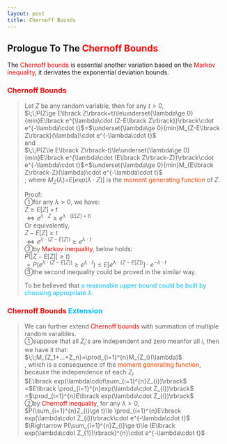 ```yaml
---
layout: post
title: Chernoff Bounds
---
```


## Prologue To The <font color="Red">Chernoff Bounds</font>
<p class="message">
The <font color="Red">Chernoff bounds</font> is essential another variation based on the <font color="Red">Markov inequality</font>, it derivates the exponential deviation bounds.  
</p>

### <font color="Red">Chernoff Bounds</font>
>Let $Z$ be any random variable, then for any $t>0$,  
>$\;\;P(Z\ge E\lbrack Z\rbrack+t)\le\underset{\lambda\ge 0}{min}E\lbrack e^{\lambda\cdot (Z-E\lbrack Z\rbrack)}\rbrack\cdot e^{-\lambda\cdot t}$=$\underset{\lambda\ge 0}{min}M_{Z-E\lbrack Z\rbrack}(\lambda)\cdot e^{-\lambda\cdot t}$  
>and  
>$\;\;P(Z\le E\lbrack Z\rbrack-t)\le\underset{\lambda\ge 0}{min}E\lbrack e^{\lambda\cdot (E\lbrack Z\rbrack-Z)}\rbrack\cdot e^{-\lambda\cdot t}$=$\underset{\lambda\ge 0}{min}M_{E\lbrack Z\rbrack-Z}(\lambda)\cdot e^{-\lambda\cdot t}$  
>; where $M_{Z}(\lambda)$=$E\lbrack exp(\lambda\cdot Z)\rbrack$ is the <font color="OrangeRed">moment generating function</font> of $Z$.  
>
>Proof:  
>&#10112;for any $\lambda>0$, we have:  
>$Z\ge E\lbrack Z\rbrack+t$  
>$\Leftrightarrow e^{\lambda\cdot Z}\ge e^{\lambda\cdot (E\lbrack Z\rbrack+t)}$  
>Or equivalently,  
>$Z-E\lbrack Z\rbrack\ge t$  
>$\Leftrightarrow e^{\lambda\cdot (Z-E\lbrack Z\rbrack)}\ge e^{\lambda\cdot t}$  
>&#10113;by <font color="Red">Markov inequality</font>, below holds:  
>$P(\left|Z-E\lbrack Z\rbrack\right|\ge t)$  
>$=P(e^{\lambda\cdot (Z-E\lbrack Z\rbrack)}\ge e^{\lambda\cdot t})\le E\lbrack e^{\lambda\cdot (Z-E\lbrack Z\rbrack)}\rbrack\cdot e^{-\lambda\cdot t}$  
>&#10114;the second inequality could be proved in the similar way.  
>
>To be believed that <font color="DeepSkyBlue">a reasonable upper bound could be built by choosing appropriate $\lambda$.</font>  

### <font color="Red">Chernoff Bounds</font> <font color="DeepSkyBlue">Extension</font>
>We can further extend <font color="Red">Chernoff bounds</font> with summation of multiple random varaibles.  
>&#10112;suppose that all $Z_i$'s are independent and zero meanfor all $i$, then we have it that:  
>$\;\;M_{Z_1+...+Z_n}=\prod_{i=1}^{n}M_{Z_i}(\lambda)$  
>, which is a consequence of the <font color="OrangeRed">moment generating function</font>, because the independence of each $Z_{i}$.  
>$E\lbrack exp(\lambda\cdot\sum_{i=1}^{n}Z_{i})\rbrack$  
>=$E\lbrack \prod_{i=1}^{n}exp(\lambda\cdot Z_{i})\rbrack$  
>=$\prod_{i=1}^{n}E\lbrack exp(\lambda\cdot Z_{i})\rbrack$  
>&#10113;by <font color="Red">Chernoff inequality</font>, for any $\lambda>0$,  
>$P(\sum_{i=1}^{n}Z_{i}\ge t)\le \prod_{i=1}^{n}E\lbrack exp(\lambda\cdot Z_{i})\rbrack\cdot e^{-\lambda\cdot t}$  
>$\Rightarrow P(\sum_{i=1}^{n}Z_{i}\ge t)\le (E\lbrack exp(\lambda\cdot Z_{1})\rbrack)^{n}\cdot e^{-\lambda\cdot t}$  

<!-- Γ -->
<!-- \frac{\Gamma(k + n)}{\Gamma(n)} \frac{1}{r^k}  -->
<!-- \mbox{\large$\vert$}\nolimits_0^\infty -->
<!-- \vert_0^\infty -->
<!-- &prime; ′ -->
<!-- &Prime; ″ -->
<!-- \overline{X_n} -->
<!-- \frac{{\overline {X_n}}-\mu}{S/\sqrt n} -->
<!-- \lim_{t\rightarrow\infty} -->
<!-- \begin{array}{l}f'(x)\\f''(x)\\f'''(x)\\f''''(x)\end{array} -->
<!-- \\{Z\vert Z\ge t\\} -->
<!-- E\lbrack Z\rbrack -->
<!-- Var\lbrack Z\rbrack -->
<!-- \left|X\right| absolute value of X-->
<!-- \Leftrightarrow -->

<!-- Notes -->
<!-- <font color="OrangeRed">items, verb, to make it the focus</font> -->
<!-- <font color="Red">KKT</font> -->
<!-- <font color="Red">SMO heuristics</font> -->
<!-- <font color="Red">F</font> distribution -->
<!-- <font color="Red">t</font> distribution -->
<!-- <font color="DeepSkyBlue">suggested item, soft item</font> -->
<!-- <font color="RoyalBlue">old alpha</font> -->
<!-- <font color="Green">new alpha</font> -->

<!-- <font color="DeepPink">positive conclusion, finding</font> -->
<!-- <font color="RosyBrown">negative conclusion, finding</font> -->

<!-- <font color="#00ADAD">policy</font> -->
<!-- <font color="#6100A8">full observable</font> -->
<!-- <font color="#FFAC12">partial observable</font> -->
<!-- <font color="#EB00EB">stochastic</font> -->
<!-- <font color="#8400E6">state transition</font> -->
<!-- <font color="#D600D6">discount factor gamma $\gamma$</font> -->
<!-- <font color="#D600D6">$V(S)$</font> -->
<!-- <font color="#9300FF">immediate reward R(S)</font> -->
